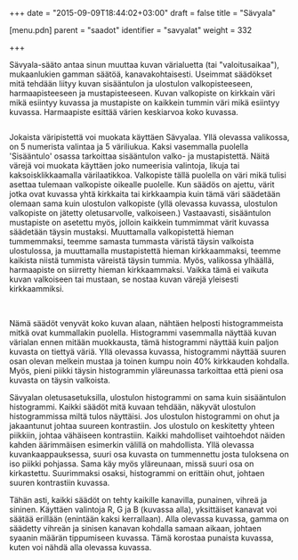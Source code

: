 +++
date = "2015-09-09T18:44:02+03:00"
draft = false
title = "Sävyala"

[menu.pdn]
	parent = "saadot"
	identifier = "savyalat"
	weight = 332

+++

Sävyala-sääto antaa sinun muuttaa kuvan värialuetta (tai "valoitusaikaa"), mukaanlukien gamman säätöä, kanavakohtaisesti. Useimmat säädökset mitä tehdään liityy kuvan 
sisääntulon ja ulostulon valkopisteeseen, harmaapisteeseen ja mustapisteeseen. Kuvan valkopiste on kirkkain väri mikä esiintyy kuvassa ja mustapiste on kaikkein tummin väri mikä 
esiintyy kuvassa. Harmaapiste esittää värien keskiarvoa koko kuvassa.

<p class="centered levels">
	<img src="/kuvat/levels1.png" alt="">
</p>

Jokaista väripistettä voi muokata käyttäen Sävyalaa. Yllä olevassa valikossa, on 5 numerista valintaa ja 5 väriliukua. Kaksi vasemmalla puolella 'Sisääntulo' osassa tarkoittaa
sisääntulon valko- ja mustapistettä. Näitä värejä voi muokata käyttäen joko numeerisia valintoja, likuja tai kaksoisklikkaamalla värilaatikkoa. Valkopiste tällä puolella on väri
mikä tulisi asettaa tulemaan valkopiste oikealle puolelle. Kun säädös on ajettu, värit jotka ovat kuvassa yhtä kirkkaita tai kirkkaampia kuin tämä väri säädetään olemaan sama kuin
ulostulon valkopiste (yllä olevassa kuvassa, ulostulon valkopiste on jätetty oletusarvolle, valkoiseen.) Vastaavasti, sisääntulon mustapiste on asetettu myös, jolloin kaikkein
tummimmat värit kuvassa säädetään täysin mustaksi. Muuttamalla valkopistettä hieman tummemmaksi, teemme samasta tummasta väristä täysin valkoista ulostulossa, ja muuttamalla
mustapistettä hieman kirkkaammaksi, teemme kaikista niistä tummista väreistä täysin tummia. Myös, valikossa ylhäällä, harmaapiste on siirretty hieman kirkkaammaksi. Vaikka tämä ei
vaikuta kuvan valkoiseen tai mustaan, se nostaa kuvan värejä yleisesti kirkkaammiksi.

<p class="centered levels">
	<img src="/resurssit/lewistonsunset_small.jpg" alt="" class="border">&nbsp;<img src="/resurssit/lewistonsunset_small_levels1.jpg" alt="" class="border">
</p>

Nämä säädöt venyvät koko kuvan alaan, nähtäen helposti histogrammeista mitkä ovat kummallakin puolella. Histogrammi vasemmalla näyttää kuvan värialan ennen mitään muokkausta, 
tämä histogrammi näyttää kuin paljon kuvasta on tiettyä väriä. Yllä olevassa kuvassa, histogrammi näyttää suuren osan olevan melkein mustaa ja toinen kumpu noin 40% kirkkauden 
kohdalla. Myös, pieni piikki täysin histogrammin yläreunassa tarkoittaa että pieni osa kuvasta on täysin valkoista.

Sävyalan oletusasetuksilla, ulostulon histogrammi on sama kuin sisääntulon histogrammi. Kaikki säädöt mitä kuvaan tehdään, näkyvät ulostulon histogrammissa miltä tulos näyttäisi. 
Jos ulostulon histogrammi on ohut ja jakaantunut johtaa suureen kontrastiin. Jos ulostulo on keskitetty yhteen piikkiin, johtaa vähäiseen kontrastiin. Kaikki mahdolliset vaihtoehdot 
näiden kahden äärimmäisen esimerkin välillä on mahdollista. Yllä olevassa kuvankaappauksessa, suuri osa kuvasta on tummennettu josta tuloksena on iso piikki pohjassa. Sama käy 
myös yläreunaan, missä suuri osa on kirkastettu. Suurimmaksi osaksi, histogrammi on erittäin ohut, johtaen suuren kontrastiin kuvassa.

Tähän asti, kaikki säädöt on tehty kaikille kanavilla, punainen, vihreä ja sininen. Käyttäen valintoja R, G ja B (kuvassa alla), yksittäiset kanavat voi säätää erillään (enintään 
kaksi kerrallaan). Alla olevassa kuvassa, gamma on säädetty vihreän ja sinisen kanavan kohdalla samaan aikaan, johtaen syaanin määrän tippumiseen kuvassa. Tämä korostaa punaista 
kuvassa, kuten voi nähdä alla olevassa kuvassa.

<p class="centered levels">
	<img src="/kuvat/levels2.png" alt="">
</p>

<p class="centered levels">
	<img src="/resurssit/lewistonsunset_small.jpg" alt="" class="border">&nbsp;<img src="/resurssit/lewistonsunset_small_levels2.jpg" alt="" class="border">
</p>
